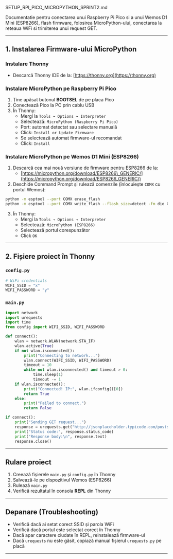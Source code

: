 SETUP\_RPI\_PICO\_MICROPYTHON\_SPRINT2.md

Documentatie pentru conectarea unui Raspberry Pi Pico si a unui Wemos D1 Mini (ESP8266), flash firmware, folosirea MicroPython-ului, conectarea la reteaua WiFi si trimiterea unui request GET.

---

## 1. Instalarea Firmware-ului MicroPython

###  Instalare Thonny

- Descarcă Thonny IDE de la: [https://thonny.org](https://thonny.org)

###  Instalare MicroPython pe Raspberry Pi Pico

1. Ține apăsat butonul **BOOTSEL** de pe placa Pico
2. Conectează Pico la PC prin cablu USB
3. În Thonny:
   - Mergi la `Tools → Options → Interpreter`
   - Selectează: `MicroPython (Raspberry Pi Pico)`
   - Port: automat detectat sau selectare manuală
   - Click: `Install or Update Firmware`
   - Se selectează automat firmware-ul recomandat
   - Click: `Install`

###  Instalare MicroPython pe Wemos D1 Mini (ESP8266)

1. Descarcă cea mai nouă versiune de firmware pentru ESP8266 de la:
   - [https://micropython.org/download/ESP8266\_GENERIC/](https://micropython.org/download/ESP8266_GENERIC/)
2. Deschide Command Prompt și rulează comenzile (înlocuiește `COMX` cu portul Wemos):

```bash
python -m esptool --port COMX erase_flash
python -m esptool --port COMX write_flash --flash_size=detect -fm dio 0x00000 esp8266.bin
```

3. În Thonny:
   - Mergi la `Tools → Options → Interpreter`
   - Selectează: `MicroPython (ESP8266)`
   - Selectează portul corespunzător
   - Click `OK`

---

## 2. Fișiere proiect în Thonny

### `config.py`

```python
# WiFi credentials
WIFI_SSID = "x"
WIFI_PASSWORD = "y"
```

### `main.py`

```python
import network
import urequests
import time
from config import WIFI_SSID, WIFI_PASSWORD

def connect():
    wlan = network.WLAN(network.STA_IF)
    wlan.active(True)
    if not wlan.isconnected():
        print("Connecting to network...")
        wlan.connect(WIFI_SSID, WIFI_PASSWORD)
        timeout = 10
        while not wlan.isconnected() and timeout > 0:
            time.sleep(1)
            timeout -= 1
    if wlan.isconnected():
        print("Connected! IP:", wlan.ifconfig()[0])
        return True
    else:
        print("Failed to connect.")
        return False

if connect():
    print("Sending GET request...")
    response = urequests.get("http://jsonplaceholder.typicode.com/posts/1")
    print("Status code:", response.status_code)
    print("Response body:\n", response.text)
    response.close()
```

---

##  Rulare proiect

1. Creează fișierele `main.py` și `config.py` în Thonny
2. Salvează-le pe dispozitivul Wemos (ESP8266)
3. Rulează `main.py`
4. Verifică rezultatul în consola **REPL** din Thonny

---

## Depanare (Troubleshooting)

- Verifică dacă ai setat corect SSID și parola WiFi
- Verifică dacă portul este selectat corect în Thonny
- Dacă apar caractere ciudate în REPL, reinstalează firmware-ul
- Dacă `urequests` nu este găsit, copiază manual fișierul `urequests.py` pe placă

---
